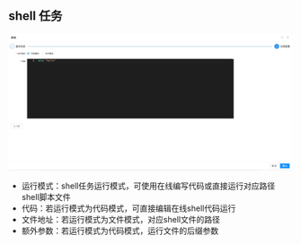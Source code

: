 shell 任务
----

![输入图片说明](https://raw.githubusercontent.com/xuwei95/ezdata_press/master/images/shell_task.png?raw=true "在这里输入图片标题")

- 运行模式：shell任务运行模式，可使用在线编写代码或直接运行对应路径shell脚本文件
- 代码：若运行模式为代码模式，可直接编辑在线shell代码运行
- 文件地址：若运行模式为文件模式，对应shell文件的路径
- 额外参数：若运行模式为代码模式，运行文件的后缀参数
